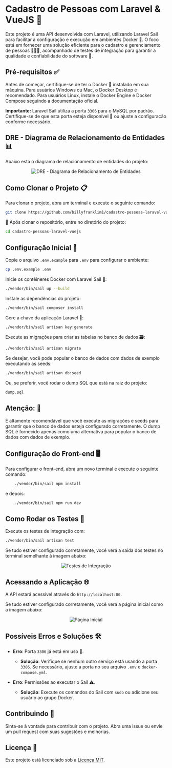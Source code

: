 # Cadastro de Pessoas com Laravel & VueJS 🚀

Este projeto é uma API desenvolvida com Laravel, utilizando Laravel Sail para facilitar a configuração e execução em ambientes Docker 🐳. O foco está em fornecer uma solução eficiente para o cadastro e gerenciamento de pessoas 🧑‍🤝‍🧑, acompanhado de testes de integração para garantir a qualidade e confiabilidade do software 🎯.

## Pré-requisitos ✅

Antes de começar, certifique-se de ter o Docker 🐳 instalado em sua máquina. Para usuários Windows ou Mac, o Docker Desktop é recomendado. Para usuários Linux, instale o Docker Engine e Docker Compose seguindo a documentação oficial.

**Importante:** Laravel Sail utiliza a porta `3306` para o MySQL por padrão. Certifique-se de que esta porta esteja disponível 🚦 ou ajuste a configuração conforme necessário.

## DRE - Diagrama de Relacionamento de Entidades 📊
Abaixo está o diagrama de relacionamento de entidades do projeto:
<p align="center">
  <img src="public/dre.svg" alt="DRE - Diagrama de Relacionamento de Entidades" />
</p>

## Como Clonar o Projeto 📋

Para clonar o projeto, abra um terminal e execute o seguinte comando:

```bash
git clone https://github.com/billyfranklim1/cadastro-pessoas-laravel-vuejs.git 
```

🎉 Após clonar o repositório, entre no diretório do projeto:

```bash
cd cadastro-pessoas-laravel-vuejs
```

## Configuração Inicial 🔧

Copie o arquivo `.env.example` para `.env` para configurar o ambiente:

```bash
cp .env.example .env
```

Inicie os contêineres Docker com Laravel Sail 🐳:

```bash
./vendor/bin/sail up --build
```

Instale as dependências do projeto:

```bash
./vendor/bin/sail composer install
```

Gere a chave da aplicação Laravel 🔑:

```bash
./vendor/bin/sail artisan key:generate
```

Execute as migrações para criar as tabelas no banco de dados 🗃️:

```bash
./vendor/bin/sail artisan migrate
```

Se desejar, você pode popular o banco de dados com dados de exemplo executando as seeds:

```bash
./vendor/bin/sail artisan db:seed
```

Ou, se preferir, você rodar o dump SQL que está na raiz do projeto:
    
```bash
dump.sql
```
<!-- add alerta que é aconselhável rodar via migrations e seeds com emojis de atenção -->
## Atenção: 🚨
É altamente recomendável que você execute as migrações e seeds para garantir que o banco de dados esteja configurado corretamente. O dump SQL é fornecido apenas como uma alternativa para popular o banco de dados com dados de exemplo.

## Configuração do Front-end 🖥️

Para configurar o front-end, abra um novo terminal e execute o seguinte comando:
    
```bash
    ./vendor/bin/sail npm install
```

e depois:

```bash
    ./vendor/bin/sail npm run dev
```

## Como Rodar os Testes 🧪

Execute os testes de integração com:

```bash
./vendor/bin/sail artisan test
```

Se tudo estiver configurado corretamente, você verá a saída dos testes no terminal semelhante à imagem abaixo:
<p align="center">
  <img src="public/tests.png" alt="Testes de Integração" />
</p>



## Acessando a Aplicação 🌐

A API estará acessível através do `http://localhost:80`.

Se tudo estiver configurado corretamente, você verá a página inicial como a imagem abaixo:
<p align="center">
  <img src="public/capture.png" alt="Página Inicial" />
</p>

## Possíveis Erros e Soluções 🛠️

- **Erro**: Porta `3306` já está em uso 🚫.
  - **Solução**: Verifique se nenhum outro serviço está usando a porta `3306`. Se necessário, ajuste a porta no seu arquivo `.env` e `docker-compose.yml`.

- **Erro**: Permissões ao executar o Sail ⚠️.
  - **Solução**: Execute os comandos do Sail com `sudo` ou adicione seu usuário ao grupo Docker.

## Contribuindo 🤝

Sinta-se à vontade para contribuir com o projeto. Abra uma issue ou envie um pull request com suas sugestões e melhorias.

## Licença 📝

Este projeto está licenciado sob a [Licença MIT](LICENSE).
